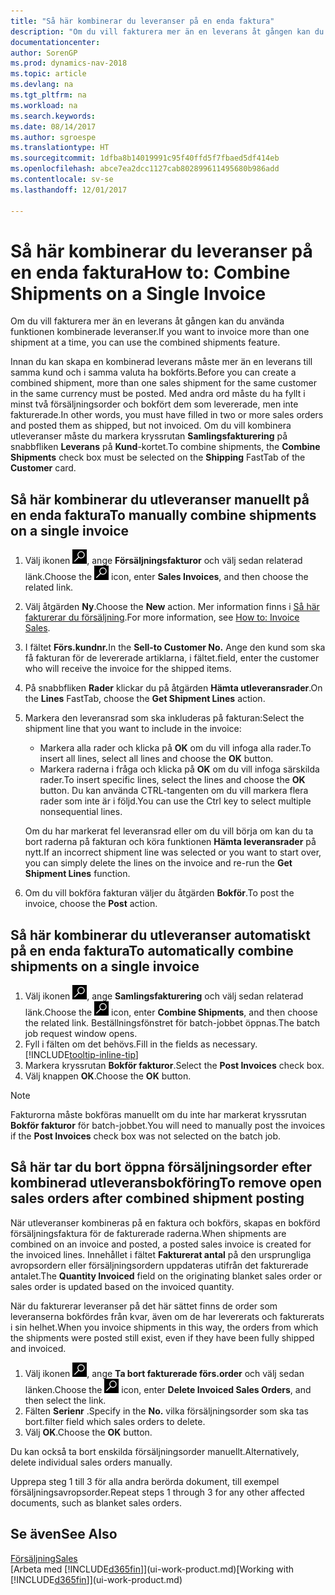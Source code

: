```yaml
---
title: "Så här kombinerar du leveranser på en enda faktura"
description: "Om du vill fakturera mer än en leverans åt gången kan du använda funktionen kombinerade leveranser."
documentationcenter: 
author: SorenGP
ms.prod: dynamics-nav-2018
ms.topic: article
ms.devlang: na
ms.tgt_pltfrm: na
ms.workload: na
ms.search.keywords: 
ms.date: 08/14/2017
ms.author: sgroespe
ms.translationtype: HT
ms.sourcegitcommit: 1dfba8b14019991c95f40ffd5f7fbaed5df414eb
ms.openlocfilehash: abce7ea2dcc1127cab802899611495680b986add
ms.contentlocale: sv-se
ms.lasthandoff: 12/01/2017

---
```

# <a name="how-to-combine-shipments-on-a-single-invoice"></a><span data-ttu-id="62650-103">Så här kombinerar du leveranser på en enda faktura</span><span class="sxs-lookup"><span data-stu-id="62650-103">How to: Combine Shipments on a Single Invoice</span></span>
<span data-ttu-id="62650-104">Om du vill fakturera mer än en leverans åt gången kan du använda funktionen kombinerade leveranser.</span><span class="sxs-lookup"><span data-stu-id="62650-104">If you want to invoice more than one shipment at a time, you can use the combined shipments feature.</span></span>  

 <span data-ttu-id="62650-105">Innan du kan skapa en kombinerad leverans måste mer än en leverans till samma kund och i samma valuta ha bokförts.</span><span class="sxs-lookup"><span data-stu-id="62650-105">Before you can create a combined shipment, more than one sales shipment for the same customer in the same currency must be posted.</span></span> <span data-ttu-id="62650-106">Med andra ord måste du ha fyllt i minst två försäljningsorder och bokfört dem som levererade, men inte fakturerade.</span><span class="sxs-lookup"><span data-stu-id="62650-106">In other words, you must have filled in two or more sales orders and posted them as shipped, but not invoiced.</span></span> <span data-ttu-id="62650-107">Om du vill kombinera utleveranser måste du markera kryssrutan **Samlingsfakturering** på snabbfliken **Leverans** på **Kund**-kortet.</span><span class="sxs-lookup"><span data-stu-id="62650-107">To combine shipments, the **Combine Shipments** check box must be selected on the **Shipping** FastTab of the **Customer** card.</span></span>  

## <a name="to-manually-combine-shipments-on-a-single-invoice"></a><span data-ttu-id="62650-108">Så här kombinerar du utleveranser manuellt på en enda faktura</span><span class="sxs-lookup"><span data-stu-id="62650-108">To manually combine shipments on a single invoice</span></span>  
1. <span data-ttu-id="62650-109">Välj ikonen ![Söka efter sida eller rapport](media/ui-search/search_small.png "ikonen Söka efter sida eller rapport"), ange **Försäljningsfakturor** och välj sedan relaterad länk.</span><span class="sxs-lookup"><span data-stu-id="62650-109">Choose the ![Search for Page or Report](media/ui-search/search_small.png "Search for Page or Report icon") icon, enter **Sales Invoices**, and then choose the related link.</span></span>  
2. <span data-ttu-id="62650-110">Välj åtgärden **Ny**.</span><span class="sxs-lookup"><span data-stu-id="62650-110">Choose the **New** action.</span></span> <span data-ttu-id="62650-111">Mer information finns i [Så här fakturerar du försäljning](sales-how-invoice-sales.md).</span><span class="sxs-lookup"><span data-stu-id="62650-111">For more information, see [How to: Invoice Sales](sales-how-invoice-sales.md).</span></span>
3. <span data-ttu-id="62650-112">I fältet **Förs.kundnr.**</span><span class="sxs-lookup"><span data-stu-id="62650-112">In the **Sell-to Customer No.**</span></span> <span data-ttu-id="62650-113">Ange den kund som ska få fakturan för de levererade artiklarna, i fältet.</span><span class="sxs-lookup"><span data-stu-id="62650-113">field, enter the customer who will receive the invoice for the shipped items.</span></span>  
4. <span data-ttu-id="62650-114">På snabbfliken **Rader** klickar du på åtgärden **Hämta utleveransrader**.</span><span class="sxs-lookup"><span data-stu-id="62650-114">On the **Lines** FastTab, choose the **Get Shipment Lines** action.</span></span>  
5. <span data-ttu-id="62650-115">Markera den leveransrad som ska inkluderas på fakturan:</span><span class="sxs-lookup"><span data-stu-id="62650-115">Select the shipment line that you want to include in the invoice:</span></span>  

    - <span data-ttu-id="62650-116">Markera alla rader och klicka på **OK** om du vill infoga alla rader.</span><span class="sxs-lookup"><span data-stu-id="62650-116">To insert all lines, select all lines and choose the **OK** button.</span></span>  
    - <span data-ttu-id="62650-117">Markera raderna i fråga och klicka på **OK** om du vill infoga särskilda rader.</span><span class="sxs-lookup"><span data-stu-id="62650-117">To insert specific lines, select the lines and choose the **OK** button.</span></span> <span data-ttu-id="62650-118">Du kan använda CTRL-tangenten om du vill markera flera rader som inte är i följd.</span><span class="sxs-lookup"><span data-stu-id="62650-118">You can use the Ctrl key to select multiple nonsequential lines.</span></span>  

    <span data-ttu-id="62650-119">Om du har markerat fel leveransrad eller om du vill börja om kan du ta bort raderna på fakturan och köra funktionen **Hämta leveransrader** på nytt.</span><span class="sxs-lookup"><span data-stu-id="62650-119">If an incorrect shipment line was selected or you want to start over, you can simply delete the lines on the invoice and re-run the **Get Shipment Lines** function.</span></span>  
7. <span data-ttu-id="62650-120">Om du vill bokföra fakturan väljer du åtgärden **Bokför**.</span><span class="sxs-lookup"><span data-stu-id="62650-120">To post the invoice, choose the **Post** action.</span></span>  

## <a name="to-automatically-combine-shipments-on-a-single-invoice"></a><span data-ttu-id="62650-121">Så här kombinerar du utleveranser automatiskt på en enda faktura</span><span class="sxs-lookup"><span data-stu-id="62650-121">To automatically combine shipments on a single invoice</span></span>  
1. <span data-ttu-id="62650-122">Välj ikonen ![Söka efter sida eller rapport](media/ui-search/search_small.png "ikonen Söka efter sida eller rapport"), ange **Samlingsfakturering** och välj sedan relaterad länk.</span><span class="sxs-lookup"><span data-stu-id="62650-122">Choose the ![Search for Page or Report](media/ui-search/search_small.png "Search for Page or Report icon") icon, enter **Combine Shipments**, and then choose the related link.</span></span> <span data-ttu-id="62650-123">Beställningsfönstret för batch-jobbet  öppnas.</span><span class="sxs-lookup"><span data-stu-id="62650-123">The batch job request window opens.</span></span>  
2. <span data-ttu-id="62650-124">Fyll i fälten om det behövs.</span><span class="sxs-lookup"><span data-stu-id="62650-124">Fill in the fields as necessary.</span></span> [!INCLUDE[tooltip-inline-tip](includes/tooltip-inline-tip_md.md)]
3. <span data-ttu-id="62650-125">Markera kryssrutan **Bokför fakturor**.</span><span class="sxs-lookup"><span data-stu-id="62650-125">Select the **Post Invoices** check box.</span></span>  
4.  <span data-ttu-id="62650-126">Välj knappen **OK**.</span><span class="sxs-lookup"><span data-stu-id="62650-126">Choose the **OK** button.</span></span>  

> [!NOTE]  
>  <span data-ttu-id="62650-127">Fakturorna måste bokföras manuellt om du inte har markerat kryssrutan **Bokför fakturor** för batch-jobbet.</span><span class="sxs-lookup"><span data-stu-id="62650-127">You will need to manually post the invoices if the **Post Invoices** check box was not selected on the batch job.</span></span>  

## <a name="to-remove-open-sales-orders-after-combined-shipment-posting"></a><span data-ttu-id="62650-128">Så här tar du bort öppna försäljningsorder efter kombinerad utleveransbokföring</span><span class="sxs-lookup"><span data-stu-id="62650-128">To remove open sales orders after combined shipment posting</span></span> 
<span data-ttu-id="62650-129">När utleveranser kombineras på en faktura och bokförs, skapas en bokförd försäljningsfaktura för de fakturerade raderna.</span><span class="sxs-lookup"><span data-stu-id="62650-129">When shipments are combined on an invoice and posted, a posted sales invoice is created for the invoiced lines.</span></span> <span data-ttu-id="62650-130">Innehållet i fältet **Fakturerat antal** på den ursprungliga avropsordern eller försäljningsordern uppdateras utifrån det fakturerade antalet.</span><span class="sxs-lookup"><span data-stu-id="62650-130">The **Quantity Invoiced** field on the originating blanket sales order or sales order is updated based on the invoiced quantity.</span></span>  

<span data-ttu-id="62650-131">När du fakturerar leveranser på det här sättet finns de order som leveranserna bokfördes från kvar, även om de har levererats och fakturerats i sin helhet.</span><span class="sxs-lookup"><span data-stu-id="62650-131">When you invoice shipments in this way, the orders from which the shipments were posted still exist, even if they have been fully shipped and invoiced.</span></span>   

1. <span data-ttu-id="62650-132">Välj ikonen ![Söka efter sida eller rapport](media/ui-search/search_small.png "ikonen Söka efter sida eller rapport"), ange **Ta bort fakturerade förs.order** och välj sedan länken.</span><span class="sxs-lookup"><span data-stu-id="62650-132">Choose the ![Search for Page or Report](media/ui-search/search_small.png "Search for Page or Report icon") icon, enter **Delete Invoiced Sales Orders**, and then select the link.</span></span>  
2. <span data-ttu-id="62650-133">Fälten **Serienr** .</span><span class="sxs-lookup"><span data-stu-id="62650-133">Specify in the **No.**</span></span> <span data-ttu-id="62650-134">vilka försäljningsorder som ska tas bort.</span><span class="sxs-lookup"><span data-stu-id="62650-134">filter field which sales orders to delete.</span></span>  
3. <span data-ttu-id="62650-135">Välj **OK**.</span><span class="sxs-lookup"><span data-stu-id="62650-135">Choose the **OK** button.</span></span>  

<span data-ttu-id="62650-136">Du kan också ta bort enskilda försäljningsorder manuellt.</span><span class="sxs-lookup"><span data-stu-id="62650-136">Alternatively, delete individual sales orders manually.</span></span>  

<span data-ttu-id="62650-137">Upprepa steg 1 till 3 för alla andra berörda dokument, till exempel försäljningsavropsorder.</span><span class="sxs-lookup"><span data-stu-id="62650-137">Repeat steps 1 through 3 for any other affected documents, such as blanket sales orders.</span></span>

## <a name="see-also"></a><span data-ttu-id="62650-138">Se även</span><span class="sxs-lookup"><span data-stu-id="62650-138">See Also</span></span>  
[<span data-ttu-id="62650-139">Försäljning</span><span class="sxs-lookup"><span data-stu-id="62650-139">Sales</span></span>](sales-manage-sales.md)  
<span data-ttu-id="62650-140">[Arbeta med [!INCLUDE[d365fin](includes/d365fin_md.md)]](ui-work-product.md)</span><span class="sxs-lookup"><span data-stu-id="62650-140">[Working with [!INCLUDE[d365fin](includes/d365fin_md.md)]](ui-work-product.md)</span></span>

